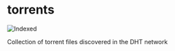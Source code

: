 torrents 
========
![Indexed](https://img.shields.io/badge/indexed-58208-blue)

Collection of torrent files discovered in the DHT network
